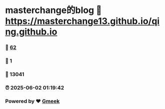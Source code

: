 # masterchange的blog :link: https://masterchange13.github.io/qing.github.io 
### :page_facing_up: [62](https://masterchange13.github.io/qing.github.io/tag.html) 
### :speech_balloon: 1 
### :hibiscus: 13041 
### :alarm_clock: 2025-06-02 01:19:42 
### Powered by :heart: [Gmeek](https://github.com/Meekdai/Gmeek)
